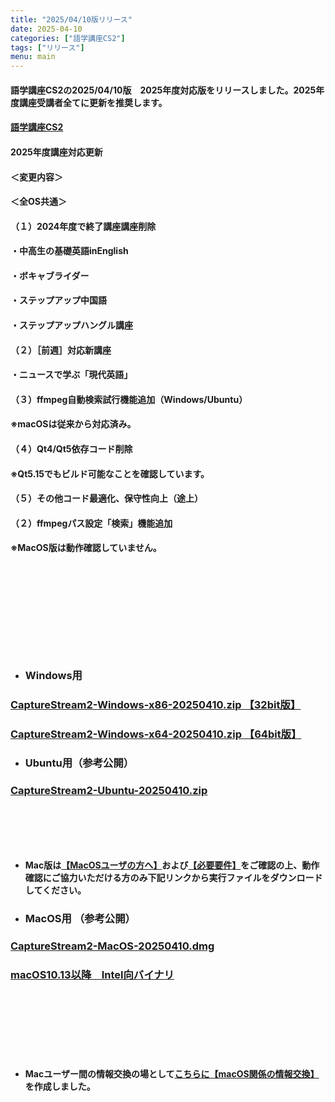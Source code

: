 ```yaml
---
title: "2025/04/10版リリース"
date: 2025-04-10
categories: ["語学講座CS2"]
tags: ["リリース"]
menu: main
---
```

#### 語学講座CS2の2025/04/10版　2025年度対応版をリリースしました。2025年度講座受講者全てに更新を推奨します。
####                
#### [語学講座CS2](https://csreviser.github.io/CaptureStream2/)
####  
####  2025年度講座対応更新

#### ＜変更内容＞　　　
#### ＜全OS共通＞
#### （１）2024年度で終了講座講座削除
####    ・中高生の基礎英語inEnglish
####    ・ボキャブライダー
####    ・ステップアップ中国語
####    ・ステップアップハングル講座
#### （２）［前週］対応新講座
####    ・ニュースで学ぶ「現代英語」
#### （３）ffmpeg自動検索試行機能追加（Windows/Ubuntu）
#### ※macOSは従来から対応済み。　
#### （４）Qt4/Qt5依存コード削除
#### ※Qt5.15でもビルド可能なことを確認しています。
#### （５）その他コード最適化、保守性向上（途上）

#### （２）ffmpegパス設定「検索」機能追加
#### 
#### ※MacOS版は動作確認していません。
####  　　　  
####  　　　  
####  　　　  
####  　
* ### Windows用
### [CaptureStream2-Windows-x86-20250410.zip 【32bit版】](https://github.com/CSReviser/CaptureStream2/releases/download/20250410/CaptureStream2-Windows-x86-20250410.zip)
### [CaptureStream2-Windows-x64-20250410.zip 【64bit版】](https://github.com/CSReviser/CaptureStream2/releases/download/20250410/CaptureStream2-Windows-x64-20250410.zip) 　　　　　　　　　　　　　　　　　　

* ### Ubuntu用（参考公開）     
### [CaptureStream2-Ubuntu-20250410.zip](https://github.com/CSReviser/CaptureStream2/releases/download/20250410/CaptureStream2-Ubuntu-20250410.zip)
####  　　　  
####  
####  　　　  
####  

* **Mac版は[【MacOSユーザの方へ】](https://csreviser.github.io/CaptureStream2/macos)および[【必要要件】](https://csreviser.github.io/CaptureStream2/requirements)をご確認の上、動作確認にご協力いただける方のみ下記リンクから実行ファイルをダウンロードしてください。**  
* ### MacOS用 （参考公開）  
### [CaptureStream2-MacOS-20250410.dmg](https://github.com/CSReviser/CaptureStream2/releases/download/20250410/CaptureStream2-MacOS-20250410.dmg)
### [macOS10.13以降　Intel向バイナリ](https://github.com/CSReviser/CaptureStream2/releases/download/20250410/CaptureStream2-MacOS-qt5-Intel-20250410.dmg)
####  　　　  
####  　　　  
####  　　　  
  * **Macユーザー間の情報交換の場として[こちらに【macOS関係の情報交換】](https://github.com/CSReviser/CaptureStream2/discussions/24)を作成しました。**
####  　　
####  　　　  
####  　　　  
####  
